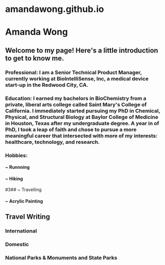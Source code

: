 # amandawong.github.io

# Amanda Wong 

## Welcome to my page! Here's a little introduction to get to know me. 

### Professional: I am a Senior Technical Product Manager, currently working at BioIntelliSense, Inc, a medical device start-up in the Redwood City, CA. 

### Education: I earned my bachelors in BioChemistry from a private, liberal arts college called Saint Mary's College of California. I immediately started pursuing my PhD in Chemical, Physical, and Structural Biology at Baylor College of Medicine in Houston, Texas after my undergraduate degree. A year in of PhD, I took a leap of faith and chose to pursue a more meaningful career that intersected with more of my interests: healthcare, technology, and research. 

### Hobbies: 
#### ~ Runnning 
#### ~ Hiking 
#3## ~ Travelling 
#### ~ Acrylic Painting 


## Travel Writing 

### International 

### Domestic 

### National Parks & Monuments and State Parks

